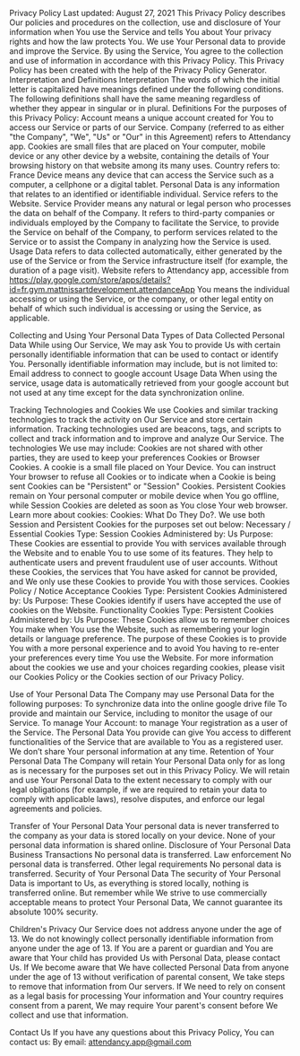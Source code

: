 Privacy Policy
Last updated: August 27, 2021
This Privacy Policy describes Our policies and procedures on the collection, use and disclosure of Your information when You use the Service and tells You about Your privacy rights and how the law protects You.
We use Your Personal data to provide and improve the Service. By using the Service, You agree to the collection and use of information in accordance with this Privacy Policy. This Privacy Policy has been created with the help of the Privacy Policy Generator.
Interpretation and Definitions
Interpretation
The words of which the initial letter is capitalized have meanings defined under the following conditions. The following definitions shall have the same meaning regardless of whether they appear in singular or in plural.
Definitions
For the purposes of this Privacy Policy:
Account means a unique account created for You to access our Service or parts of our Service.
Company (referred to as either "the Company", "We", "Us" or "Our" in this Agreement) refers to Attendancy app.
Cookies are small files that are placed on Your computer, mobile device or any other device by a website, containing the details of Your browsing history on that website among its many uses.
Country refers to: France
Device means any device that can access the Service such as a computer, a cellphone or a digital tablet.
Personal Data is any information that relates to an identified or identifiable individual.
Service refers to the Website.
Service Provider means any natural or legal person who processes the data on behalf of the Company. It refers to third-party companies or individuals employed by the Company to facilitate the Service, to provide the Service on behalf of the Company, to perform services related to the Service or to assist the Company in analyzing how the Service is used.
Usage Data refers to data collected automatically, either generated by the use of the Service or from the Service infrastructure itself (for example, the duration of a page visit).
Website refers to Attendancy app, accessible from https://play.google.com/store/apps/details?id=fr.gym.mattnissartdevelopment.attendanceApp
You means the individual accessing or using the Service, or the company, or other legal entity on behalf of which such individual is accessing or using the Service, as applicable.


Collecting and Using Your Personal Data
Types of Data Collected
Personal Data
While using Our Service, We may ask You to provide Us with certain personally identifiable information that can be used to contact or identify You. Personally identifiable information may include, but is not limited to:
Email address to connect to google account
Usage Data
When using the service, usage data is automatically retrieved from your google account but not used at any time except for the data synchronization online.

Tracking Technologies and Cookies
We use Cookies and similar tracking technologies to track the activity on Our Service and store certain information. Tracking technologies used are beacons, tags, and scripts to collect and track information and to improve and analyze Our Service. The technologies We use may include:
Cookies are not shared with other parties, they are used to keep your preferences
Cookies or Browser Cookies. A cookie is a small file placed on Your Device. You can instruct Your browser to refuse all Cookies or to indicate when a Cookie is being sent 
Cookies can be "Persistent" or "Session" Cookies. Persistent Cookies remain on Your personal computer or mobile device when You go offline, while Session Cookies are deleted as soon as You close Your web browser. Learn more about cookies: Cookies: What Do They Do?.
We use both Session and Persistent Cookies for the purposes set out below:
Necessary / Essential Cookies
Type: Session Cookies
Administered by: Us
Purpose: These Cookies are essential to provide You with services available through the Website and to enable You to use some of its features. They help to authenticate users and prevent fraudulent use of user accounts. Without these Cookies, the services that You have asked for cannot be provided, and We only use these Cookies to provide You with those services.
Cookies Policy / Notice Acceptance Cookies
Type: Persistent Cookies
Administered by: Us
Purpose: These Cookies identify if users have accepted the use of cookies on the Website.
Functionality Cookies
Type: Persistent Cookies
Administered by: Us
Purpose: These Cookies allow us to remember choices You make when You use the Website, such as remembering your login details or language preference. The purpose of these Cookies is to provide You with a more personal experience and to avoid You having to re-enter your preferences every time You use the Website.
For more information about the cookies we use and your choices regarding cookies, please visit our Cookies Policy or the Cookies section of our Privacy Policy.


Use of Your Personal Data
The Company may use Personal Data for the following purposes:
To synchronize data into the online google drive file
To provide and maintain our Service, including to monitor the usage of our Service.
To manage Your Account: to manage Your registration as a user of the Service. The Personal Data You provide can give You access to different functionalities of the Service that are available to You as a registered user.
We don’t share Your personal information at any time.
Retention of Your Personal Data
The Company will retain Your Personal Data only for as long as is necessary for the purposes set out in this Privacy Policy. We will retain and use Your Personal Data to the extent necessary to comply with our legal obligations (for example, if we are required to retain your data to comply with applicable laws), resolve disputes, and enforce our legal agreements and policies.




Transfer of Your Personal Data
Your personal data is never transferred to the company as your data is stored locally on your device. None of your personal data information is shared online.
Disclosure of Your Personal Data
Business Transactions
No personal data is transferred.
Law enforcement
No personal data is transferred.
Other legal requirements
No personal data is transferred.
Security of Your Personal Data
The security of Your Personal Data is important to Us, as everything is stored locally, nothing is transferred online. But remember while We strive to use commercially acceptable means to protect Your Personal Data, We cannot guarantee its absolute 100% security.


Children's Privacy
Our Service does not address anyone under the age of 13. We do not knowingly collect personally identifiable information from anyone under the age of 13. If You are a parent or guardian and You are aware that Your child has provided Us with Personal Data, please contact Us. If We become aware that We have collected Personal Data from anyone under the age of 13 without verification of parental consent, We take steps to remove that information from Our servers.
If We need to rely on consent as a legal basis for processing Your information and Your country requires consent from a parent, We may require Your parent's consent before We collect and use that information.

Contact Us
If you have any questions about this Privacy Policy, You can contact us:
By email: attendancy.app@gmail.com
